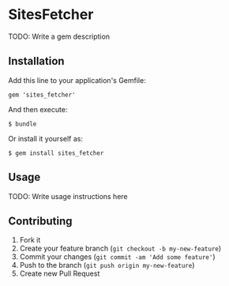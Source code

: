 # SitesFetcher

TODO: Write a gem description

## Installation

Add this line to your application's Gemfile:

    gem 'sites_fetcher'

And then execute:

    $ bundle

Or install it yourself as:

    $ gem install sites_fetcher

## Usage

TODO: Write usage instructions here

## Contributing

1. Fork it
2. Create your feature branch (`git checkout -b my-new-feature`)
3. Commit your changes (`git commit -am 'Add some feature'`)
4. Push to the branch (`git push origin my-new-feature`)
5. Create new Pull Request
